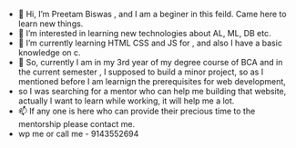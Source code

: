 - 👋 Hi, I’m Preetam Biswas , and I am a beginer in this feild. Came here to learn new things.
- 👀 I’m interested in learning new technologies about AL, ML, DB etc.
- 🌱 I’m currently learning HTML CSS and JS for , and also I have a basic knowledge on c.
- 💞️ So, currently I am in my 3rd year of my degree course of BCA and in the current semester , I supposed to build a minor project, so as I mentioned before I am learnign the prerequisites for web development,
- so I was searching for a mentor who can help me building that website, actually I want to learn while working, it will help me a lot.
- 📫 If any one is here who can provide their precious time to the mentorship please contact me. 
- wp me or call me - 9143552694

<!---
preet200/preet200 is a ✨ special ✨ repository because its `README.md` (this file) appears on your GitHub profile.
You can click the Preview link to take a look at your changes.
--->
